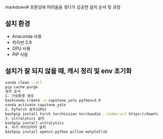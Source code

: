 markdown# 호환성에 어려움을 겪다가 성공한 설치 순서 및 과정

## 설치 환경
- Anaconda 사용
- 파이썬 3.9
- GPU 사용
- PIP 사용

## 설치가 잘 되지 않을 때, 캐시 정리 및 env 초기화
```bash
conda clean --all
pip cache purge
설치 순서
1. 가상환경 생성
bashconda create -n capstone_yolo python=3.9
conda activate capstone_yolo
2. PyTorch 설치(GPU)
bashpip install torch torchvision torchaudio --index-url https://download.pytorch.org/whl/cu118
3. ultralytics 설치
bashpip install ultralytics
4. 추가 라이브러리 설치
bashpip install opencv-python pillow matplotlib
